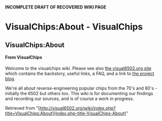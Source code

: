 **INCOMPLETE DRAFT OF RECOVERED WIKI PAGE**

# VisualChips:About - VisualChips

## VisualChips:About

#### From VisualChips

Welcome to the visualchips wiki.  Please see also [the visual6502.org site](http://visual6502.org) which contains the backstory, useful links, a FAQ, and a link to [the project blog](http://blog.visual6502.org/).

We're all about reverse-engineering popular chips from the 70's and 80's - initially the 6502 but others too. This wiki is for documenting our findings and recording our sources, and is of course a work in progress.

Retrieved from "[http://visual6502.org/wiki/index.php?title=VisualChips:About](index.php-title-VisualChips-About)"

